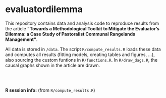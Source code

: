 # evaluatordilemma

This repository contains data and analysis code to reproduce results from the article **"Towards a Methodological Toolkit to Mitigate the Evaluator’s Dilemma: a Case Study of Pastoralist Communal Rangelands Management"**.

All data is stored in `/data`. The script `R/compute_results.R` loads these data and computes all results (fitting models, creating tables and figures, ...), also sourcing the custom funtions in `R/functions.R`. In `R/draw_dags.R`, the causal graphs shown in the article are drawn.

<br>
<br>

**R session info:** (from `R/compute_results.R`)